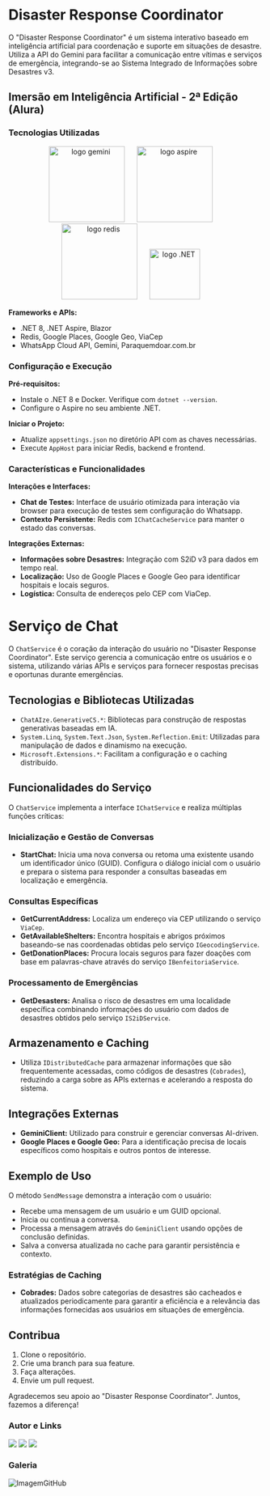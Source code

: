 # Disaster Response Coordinator

O "Disaster Response Coordinator" é um sistema interativo baseado em inteligência artificial para coordenação e suporte em situações de desastre. Utiliza a API do Gemini para facilitar a comunicação entre vítimas e serviços de emergência, integrando-se ao Sistema Integrado de Informações sobre Desastres v3.

## Imersão em Inteligência Artificial - 2ª Edição (Alura)

### Tecnologias Utilizadas
<div align="center">
  <img src="https://logospng.org/download/google-gemini/google-gemini-256.png" alt="logo gemini" width="150" style="margin-right: 20px;">
  <img src="https://i.imgur.com/ou7zb3O.png" alt="logo aspire" width="150" style="margin-right: 20px;">
  <img src="https://cdn.worldvectorlogo.com/logos/redis.svg" alt="logo redis" width="150" style="margin-right: 20px;">
  <img src="https://upload.wikimedia.org/wikipedia/commons/thumb/7/7d/Microsoft_.NET_logo.svg/64px-Microsoft_.NET_logo.svg.png" alt="logo .NET" width="100" style="margin-right: 20px;">
</div>

**Frameworks e APIs:**
- .NET 8, .NET Aspire, Blazor
- Redis, Google Places, Google Geo, ViaCep
- WhatsApp Cloud API, Gemini, Paraquemdoar.com.br

### Configuração e Execução
**Pré-requisitos:**
- Instale o .NET 8 e Docker. Verifique com `dotnet --version`.
- Configure o Aspire no seu ambiente .NET.

**Iniciar o Projeto:**
- Atualize `appsettings.json` no diretório API com as chaves necessárias.
- Execute `AppHost` para iniciar Redis, backend e frontend.

### Características e Funcionalidades
**Interações e Interfaces:**
- **Chat de Testes:** Interface de usuário otimizada para interação via browser para execução de testes sem configuração do Whatsapp.
- **Contexto Persistente:** Redis com `IChatCacheService` para manter o estado das conversas.

**Integrações Externas:**
- **Informações sobre Desastres:** Integração com S2iD v3 para dados em tempo real.
- **Localização:** Uso de Google Places e Google Geo para identificar hospitais e locais seguros.
- **Logística:** Consulta de endereços pelo CEP com ViaCep.

# Serviço de Chat

O `ChatService` é o coração da interação do usuário no "Disaster Response Coordinator". Este serviço gerencia a comunicação entre os usuários e o sistema, utilizando várias APIs e serviços para fornecer respostas precisas e oportunas durante emergências.

## Tecnologias e Bibliotecas Utilizadas
- `ChatAIze.GenerativeCS.*`: Bibliotecas para construção de respostas generativas baseadas em IA.
- `System.Linq`, `System.Text.Json`, `System.Reflection.Emit`: Utilizadas para manipulação de dados e dinamismo na execução.
- `Microsoft.Extensions.*`: Facilitam a configuração e o caching distribuído.

## Funcionalidades do Serviço
O `ChatService` implementa a interface `IChatService` e realiza múltiplas funções críticas:

### Inicialização e Gestão de Conversas
- **StartChat:** Inicia uma nova conversa ou retoma uma existente usando um identificador único (GUID). Configura o diálogo inicial com o usuário e prepara o sistema para responder a consultas baseadas em localização e emergência.

### Consultas Específicas
- **GetCurrentAddress:** Localiza um endereço via CEP utilizando o serviço `ViaCep`.
- **GetAvailableShelters:** Encontra hospitais e abrigos próximos baseando-se nas coordenadas obtidas pelo serviço `IGeocodingService`.
- **GetDonationPlaces:** Procura locais seguros para fazer doações com base em palavras-chave através do serviço `IBenfeitoriaService`.

### Processamento de Emergências
- **GetDesasters:** Analisa o risco de desastres em uma localidade específica combinando informações do usuário com dados de desastres obtidos pelo serviço `IS2iDService`.

## Armazenamento e Caching
- Utiliza `IDistributedCache` para armazenar informações que são frequentemente acessadas, como códigos de desastres (`Cobrades`), reduzindo a carga sobre as APIs externas e acelerando a resposta do sistema.

## Integrações Externas
- **GeminiClient:** Utilizado para construir e gerenciar conversas AI-driven.
- **Google Places e Google Geo:** Para a identificação precisa de locais específicos como hospitais e outros pontos de interesse.

## Exemplo de Uso
O método `SendMessage` demonstra a interação com o usuário:
- Recebe uma mensagem de um usuário e um GUID opcional.
- Inicia ou continua a conversa.
- Processa a mensagem através do `GeminiClient` usando opções de conclusão definidas.
- Salva a conversa atualizada no cache para garantir persistência e contexto.

### Estratégias de Caching
- **Cobrades:** Dados sobre categorias de desastres são cacheados e atualizados periodicamente para garantir a eficiência e a relevância das informações fornecidas aos usuários em situações de emergência.


## Contribua
1. Clone o repositório.
2. Crie uma branch para sua feature.
3. Faça alterações.
4. Envie um pull request.

Agradecemos seu apoio ao "Disaster Response Coordinator". Juntos, fazemos a diferença!

### Autor e Links
<div>
  <a href="https://www.linkedin.com/in/victor-verdoodt/"><img src="https://img.shields.io/badge/linkedin-0077B5.svg?style=for-the-badge&logo=linkedin&logoColor=white"></a>
  <a href="https://github.com/victorverdoodt/"><img src="https://img.shields.io/badge/github-3b4c52.svg?style=for-the-badge&logo=github&logoColor=white"></a>
  <a href="https://discord.com/channels/1228404913705451612/1228406162618060913/1238128762307219558"><img src="https://img.shields.io/badge/Discord-%235865F2.svg?style=for-the-badge&logo=discord&logoColor=white"></a>
</div>

### Galeria

![ImagemGitHub](https://github.com/victorverdoodt/Disaster-Response-Coordinator/assets/3966396/a1baf9b2-e8d3-4204-a027-9bc44399edee)

